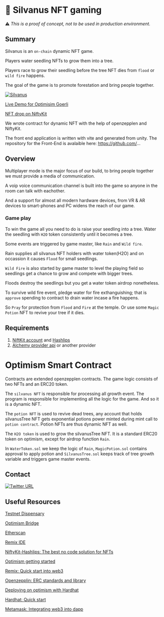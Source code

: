 # :deciduous_tree: Silvanus NFT gaming

:warning: *This is a proof of concept, not to be used in production environment.*

## Summary

Silvanus is an `on-chain` dynamic NFT game.

Players water seedling NFTs to grow them into a tree.

Players race to grow their seedling before the tree NFT dies from `flood` or `wild fire` happens.

The goal of the game is to promote forestation and bring people together.

[![Silvanus](https://imgur.com/pmMPeI6.png)](https://youtu.be/DHCMM8Xy254 "Silvanus")

[Live Demo for Optimisim Goerli](https://rectangular-sedate-anger.glitch.me/)

[NFT drop on NiftyKit](https://app.niftykit.com/drops/pre-silvanus)

We wrote contract for dynamic NFT with the help of openzepplen and NiftyKit.

The front end application is written with vite and generated from unity.
The repository for the Front-End is avalaible here: https://github.com/...

## Overview

Multiplayer mode is the major focus of our build, to bring people together we must provide a media of communication.

A voip voice communication channel is built into the game so anyone in the room can talk with eachother.

And a support for almost all modern hardware devices, from VR & AR devices to smart-phones and PC widens the reach of our game.

### Game play

To win the game all you need to do is raise your seedling into a tree.
Water the seedling with `H2O` token consistently until it becomes a tree.

Some events are triggered by game master, like `Rain` and `Wild fire`.

Rain supplies all silvanus NFT holders with water token(H2O) and on occassion it causes `Flood` for small seedlings.

`Wild Fire` is also started by game master to level the playing field so seedlings get a chance to grow and compete with bigger trees.

Floods destroy the seedlings but you get a water token airdrop nonetheless.

To survive wild fire event, pledge water for fire exthanguishing; that is `approve` spending to contract to drain water incase a fire happens.

So `Pray` for protection from `Flood` and `Fire` at the temple.
Or use some `Magic Potion` NFT to revive your tree if it dies.


## Requirements

1. [NiftKit account](https://app.niftykit.com/) and [Hashlips](https://github.com/HashLips/hashlips_art_engine_app/releases/tag/v0.1.0_alpha)
2. [Alchemy provider api](https://www.alchemy.com/) or another provider

# Optimism Smart Contract

Contracts are extended openzepplen contracts. The game logic consists of two NFTs and an ERC20 token.

The `silvanus NFT` is responsible for processing all growth event. The program is responsible for implementing all the logic for the game. And so it is a dynamic NFT.

The `potion NFT` is used to revive dead trees, any account that holds silvanusTree NFT gets exponential potions power minted during mint call to `potion contract`. Potion NFTs are thus dynamic NFT as well.

The `H2O token` is used to grow the silvanusTree NFT. It is a standard ERC20 token on optimism, except for airdrop function `Rain`.

In `WaterToken.sol` we keep the logic of `Rain`, `MagicPotion.sol` contains approval to apply potion and `SilvanusTree.sol` keeps track of tree growth variable and triggers game master events.

## Contact

[![Twitter URL](https://img.shields.io/twitter/url/https/twitter.com/silvanus_tree.svg?style=social&label=Follow%20%40silvanus_tree)](https://twitter.com/silvanus_tree)

## Useful Resources

[Testnet Dispensary](https://goerlifaucet.com/)

[Optimism Bridge](https://app.optimism.io/bridge/deposit)

[Etherscan](https://goerli-optimism.etherscan.io/)

[Remix IDE](https://remix.ethereum.org/)

[NiftyKit-Hashlips: The best no code solution for NFTs](https://niftykit.com/hashlips-niftykit-the-best-no-code-solution-for-nfts/)

[Optimism getting started](https://community.optimism.io/docs/guides/)

[Remix: Quick start into web3](https://remix-ide.readthedocs.io/en/latest/index.html)

[Openzepplin: ERC standards and library](https://docs.openzeppelin.com/contracts/4.x/)

[Deploying on optimism with Hardhat](https://community.optimism.io/docs/developers/build/using-tools/#hardhat)

[Hardhat: Quick start](https://hardhat.org/hardhat-runner/docs/getting-started#quick-start)

[Metamask: Integrating web3 into dapp](https://docs.metamask.io/guide/)
